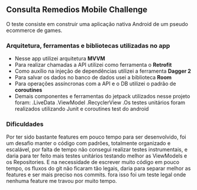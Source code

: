 ## Consulta Remedios Mobile Challenge

O teste consiste em construir uma aplicação nativa Android de um pseudo ecommerce de games.

### Arquitetura, ferramentas e bibliotecas utilizadas no app
- Nesse app utilizei arquitetura **MVVM**
- Para realizar chamadas a API utilizei como ferramenta o **Retrofit**
- Como auxílio na injeção de dependências utilizei a ferramenta **Dagger 2**
- Para salvar os dados no banco de dados usei a biblioteca **Room**
- Para operações assíncronas com a API e o DB utilizei o padrão de **coroutines**
- Demais componentes e ferramentas do jetpack utilizados nesse projeto foram:
.LiveData
.ViewModel
.RecyclerView
.Os testes unitários foram realizados utilizando Junit e coroutines test do android

### Dificuldades
Por ter sido bastante features em pouco tempo para ser desenvolvido, foi um desafio manter o código com padrões, totalmente organizado e escalável, por falta de tempo não consegui realizar testes instrumentais, e daria para ter feito mais testes unitários testando melhor as ViewModels e os Repositories. E na necessidade de escrever muito código em pouco tempo, os fluxos do git não ficaram tão legais, daria para separar melhor as features e ser mais preciso nos commits. fora isso foi um teste legal onde nenhuma feature me travou por muito tempo. 

